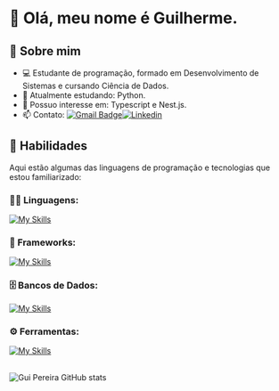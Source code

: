 # 👋 Olá, meu nome é Guilherme.

## 🙋 Sobre mim

- 💻 Estudante de programação, formado em Desenvolvimento de Sistemas e cursando Ciência de Dados.
- 🌱 Atualmente estudando: Python.
- 👀 Possuo interesse em: Typescript e Nest.js.
- 📫 Contato: [![Gmail Badge](https://img.shields.io/badge/-Email-006bed?style=flat-square&logo=Gmail&logoColor=white&link=mailto:gpereira383@gmail.com)](mailto:gpereira383@gmail.com)[![Linkedin](https://img.shields.io/badge/-LinkedIn-blue?style=flat-square&logo=Linkedin&logoColor=white&link=https://www.linkedin.com/in/gpereirarosa/)](https://www.linkedin.com/in/gpereirarosa/)

## 🚀 Habilidades

Aqui estão algumas das linguagens de programação e tecnologias que estou familiarizado:

### 👨‍💻 Linguagens:

[![My Skills](https://skillicons.dev/icons?i=java,javascript,py)](https://skillicons.dev)

### 🧰 Frameworks:

[![My Skills](https://skillicons.dev/icons?i=react,spring,nodejs)](https://skillicons.dev)

### 🗄️ Bancos de Dados:

[![My Skills](https://skillicons.dev/icons?i=mysql,postgres)](https://skillicons.dev)

### ⚙️ Ferramentas:

[![My Skills](https://skillicons.dev/icons?i=git,github,visualstudio,eclipse,idea,postman)](https://skillicons.dev)<br><br>

![Gui Pereira GitHub stats](https://github-readme-stats.vercel.app/api?username=guipereirar&show_icons=true&theme=dark)
